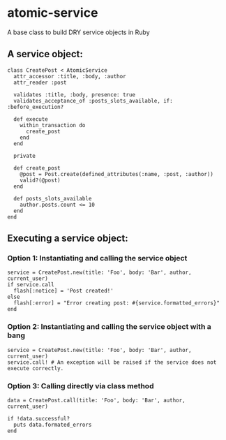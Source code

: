 # atomic-service
A base class to build DRY service objects in Ruby

## A service object:

```
class CreatePost < AtomicService
  attr_accessor :title, :body, :author
  attr_reader :post

  validates :title, :body, presence: true 
  validates_acceptance_of :posts_slots_available, if: :before_execution?

  def execute
    within_transaction do 
      create_post
    end
  end

  private 

  def create_post
    @post = Post.create(defined_attributes(:name, :post, :author))
    valid?(@post)
  end 

  def posts_slots_available
    author.posts.count <= 10
  end
end
```

## Executing a service object:

### Option 1: Instantiating and calling the service object
```
service = CreatePost.new(title: 'Foo', body: 'Bar', author, current_user)
if service.call
  flash[:notice] = 'Post created!'
else
  flash[:error] = "Error creating post: #{service.formatted_errors}"
end
```

### Option 2: Instantiating and calling the service object with a bang
```
service = CreatePost.new(title: 'Foo', body: 'Bar', author, current_user)
service.call! # An exception will be raised if the service does not execute correctly.
```

### Option 3: Calling directly via class method
```
data = CreatePost.call(title: 'Foo', body: 'Bar', author, current_user)

if !data.successful?
  puts data.formated_errors
end
```


